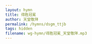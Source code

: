 ```yaml
---
layout: hymn
title: 得胜冠冕
author: 天堂敬拜
permalink: /hymns/dsgm_ttjb
tags: hidden
filename: wg-hymn/得胜冠冕_天堂敬拜.mp3
---
```


